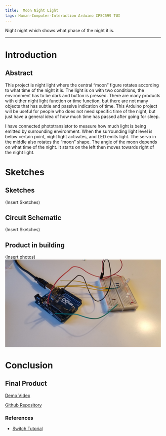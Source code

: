 ```yaml
---
title:  Moon Night Light
tags: Human-Computer-Interaction Arduino CPSC599 TUI
---
```


Night night which shows what phase of the night it is.
<!--more-->

---
# Introduction
## Abstract
This project is night light where the central “moon” figure rotates according to what time of the night it is. The light is on with two conditions, the environment has to be dark and button is pressed. There are many products with either night light function or time function, but there are not many objects that has subtle and passive indication of time. This Arduino project will be useful for people who does not need specific time of the night, but just have a general idea of how much time has passed after going for sleep.

I have connected phototransistor to measure how much light is being emitted by surrounding environment. When the surrounding light level is below certain point, night light activates, and LED emits light. The servo in the middle also rotates the “moon” shape. The angle of the moon depends on what time of the night. It starts on the left then moves towards right of the night light.

# Sketches
## Sketches
(Insert Sketches)

## Circuit Schematic
(Insert Sketches)

## Product in building
(Insert photos)
![Picture1](../assets/CPSC599_TUI/A1/20200126_165539.jpg)
# Conclusion
## Final Product

[Demo Video](https://youtu.be/9T15qEF5nGI)

[Github Repository](https://github.com/hanum-lee/Tangible-Interface)

### References
* [Switch Tutorial](https://www.arduino.cc/en/tutorial/switch)

